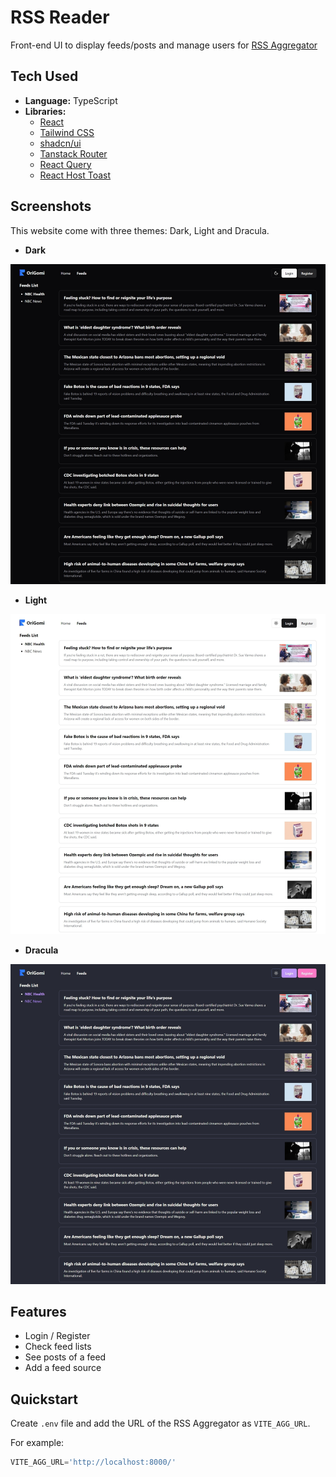 # RSS Reader

Front-end UI to display feeds/posts and manage users for [RSS Aggregator](https://github.com/tientrinh21/rssagg)

## Tech Used

- **Language:** TypeScript
- **Libraries:**
  - [React](https://react.dev/)
  - [Tailwind CSS](https://tailwindcss.com/)
  - [shadcn/ui](https://ui.shadcn.com/)
  - [Tanstack Router](https://tanstack.com/router/)
  - [React Query](https://tanstack.com/query/)
  - [React Host Toast](https://react-hot-toast.com/)

## Screenshots

This website come with three themes: Dark, Light and Dracula.

- **Dark**

![Origomi Dark](./screenshots/origomi-dark.jpeg)

- **Light**

![Origomi Light](./screenshots/origomi-light.jpeg)

- **Dracula**

![Origomi Dracula](./screenshots/origomi-dracula.jpeg)

## Features

- Login / Register
- Check feed lists
- See posts of a feed
- Add a feed source

## Quickstart
Create `.env` file and add the URL of the RSS Aggregator as `VITE_AGG_URL`.

For example:
```python
VITE_AGG_URL='http://localhost:8000/'
```
